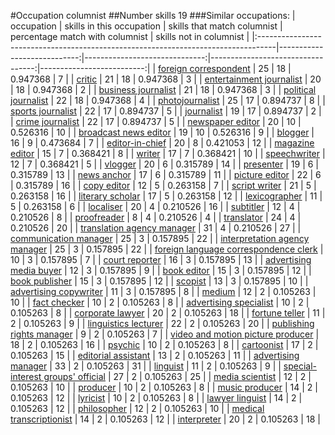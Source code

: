 #Occupation columnist
##Number skills 19
###Similar occupations:
| occupation                                                                        |   skills in this occupation |   skills that match columnist |   percentage match with columnist |   skills not in columnist |
|:----------------------------------------------------------------------------------|----------------------------:|------------------------------:|----------------------------------:|--------------------------:|
| [foreign correspondent](foreign_correspondent.md)                                 |                          25 |                            18 |                          0.947368 |                         7 |
| [critic](critic.md)                                                               |                          21 |                            18 |                          0.947368 |                         3 |
| [entertainment journalist](entertainment_journalist.md)                           |                          20 |                            18 |                          0.947368 |                         2 |
| [business journalist](business_journalist.md)                                     |                          21 |                            18 |                          0.947368 |                         3 |
| [political journalist](political_journalist.md)                                   |                          22 |                            18 |                          0.947368 |                         4 |
| [photojournalist](photojournalist.md)                                             |                          25 |                            17 |                          0.894737 |                         8 |
| [sports journalist](sports_journalist.md)                                         |                          22 |                            17 |                          0.894737 |                         5 |
| [journalist](journalist.md)                                                       |                          19 |                            17 |                          0.894737 |                         2 |
| [crime journalist](crime_journalist.md)                                           |                          22 |                            17 |                          0.894737 |                         5 |
| [newspaper editor](newspaper_editor.md)                                           |                          20 |                            10 |                          0.526316 |                        10 |
| [broadcast news editor](broadcast_news_editor.md)                                 |                          19 |                            10 |                          0.526316 |                         9 |
| [blogger](blogger.md)                                                             |                          16 |                             9 |                          0.473684 |                         7 |
| [editor-in-chief](editor-in-chief.md)                                             |                          20 |                             8 |                          0.421053 |                        12 |
| [magazine editor](magazine_editor.md)                                             |                          15 |                             7 |                          0.368421 |                         8 |
| [writer](writer.md)                                                               |                          17 |                             7 |                          0.368421 |                        10 |
| [speechwriter](speechwriter.md)                                                   |                          12 |                             7 |                          0.368421 |                         5 |
| [vlogger](vlogger.md)                                                             |                          20 |                             6 |                          0.315789 |                        14 |
| [presenter](presenter.md)                                                         |                          19 |                             6 |                          0.315789 |                        13 |
| [news anchor](news_anchor.md)                                                     |                          17 |                             6 |                          0.315789 |                        11 |
| [picture editor](picture_editor.md)                                               |                          22 |                             6 |                          0.315789 |                        16 |
| [copy editor](copy_editor.md)                                                     |                          12 |                             5 |                          0.263158 |                         7 |
| [script writer](script_writer.md)                                                 |                          21 |                             5 |                          0.263158 |                        16 |
| [literary scholar](literary_scholar.md)                                           |                          17 |                             5 |                          0.263158 |                        12 |
| [lexicographer](lexicographer.md)                                                 |                          11 |                             5 |                          0.263158 |                         6 |
| [localiser](localiser.md)                                                         |                          20 |                             4 |                          0.210526 |                        16 |
| [subtitler](subtitler.md)                                                         |                          12 |                             4 |                          0.210526 |                         8 |
| [proofreader](proofreader.md)                                                     |                           8 |                             4 |                          0.210526 |                         4 |
| [translator](translator.md)                                                       |                          24 |                             4 |                          0.210526 |                        20 |
| [translation agency manager](translation_agency_manager.md)                       |                          31 |                             4 |                          0.210526 |                        27 |
| [communication manager](communication_manager.md)                                 |                          25 |                             3 |                          0.157895 |                        22 |
| [interpretation agency manager](interpretation_agency_manager.md)                 |                          25 |                             3 |                          0.157895 |                        22 |
| [foreign language correspondence clerk](foreign_language_correspondence_clerk.md) |                          10 |                             3 |                          0.157895 |                         7 |
| [court reporter](court_reporter.md)                                               |                          16 |                             3 |                          0.157895 |                        13 |
| [advertising media buyer](advertising_media_buyer.md)                             |                          12 |                             3 |                          0.157895 |                         9 |
| [book editor](book_editor.md)                                                     |                          15 |                             3 |                          0.157895 |                        12 |
| [book publisher](book_publisher.md)                                               |                          15 |                             3 |                          0.157895 |                        12 |
| [scopist](scopist.md)                                                             |                          13 |                             3 |                          0.157895 |                        10 |
| [advertising copywriter](advertising_copywriter.md)                               |                          11 |                             3 |                          0.157895 |                         8 |
| [medium](medium.md)                                                               |                          12 |                             2 |                          0.105263 |                        10 |
| [fact checker](fact_checker.md)                                                   |                          10 |                             2 |                          0.105263 |                         8 |
| [advertising specialist](advertising_specialist.md)                               |                          10 |                             2 |                          0.105263 |                         8 |
| [corporate lawyer](corporate_lawyer.md)                                           |                          20 |                             2 |                          0.105263 |                        18 |
| [fortune teller](fortune_teller.md)                                               |                          11 |                             2 |                          0.105263 |                         9 |
| [linguistics lecturer](linguistics_lecturer.md)                                   |                          22 |                             2 |                          0.105263 |                        20 |
| [publishing rights manager](publishing_rights_manager.md)                         |                           9 |                             2 |                          0.105263 |                         7 |
| [video and motion picture producer](video_and_motion_picture_producer.md)         |                          18 |                             2 |                          0.105263 |                        16 |
| [psychic](psychic.md)                                                             |                          10 |                             2 |                          0.105263 |                         8 |
| [cartoonist](cartoonist.md)                                                       |                          17 |                             2 |                          0.105263 |                        15 |
| [editorial assistant](editorial_assistant.md)                                     |                          13 |                             2 |                          0.105263 |                        11 |
| [advertising manager](advertising_manager.md)                                     |                          33 |                             2 |                          0.105263 |                        31 |
| [linguist](linguist.md)                                                           |                          11 |                             2 |                          0.105263 |                         9 |
| [special-interest groups' official](special-interest_groups'_official.md)         |                          27 |                             2 |                          0.105263 |                        25 |
| [media scientist](media_scientist.md)                                             |                          12 |                             2 |                          0.105263 |                        10 |
| [producer](producer.md)                                                           |                          10 |                             2 |                          0.105263 |                         8 |
| [music producer](music_producer.md)                                               |                          14 |                             2 |                          0.105263 |                        12 |
| [lyricist](lyricist.md)                                                           |                          10 |                             2 |                          0.105263 |                         8 |
| [lawyer linguist](lawyer_linguist.md)                                             |                          14 |                             2 |                          0.105263 |                        12 |
| [philosopher](philosopher.md)                                                     |                          12 |                             2 |                          0.105263 |                        10 |
| [medical transcriptionist](medical_transcriptionist.md)                           |                          14 |                             2 |                          0.105263 |                        12 |
| [interpreter](interpreter.md)                                                     |                          20 |                             2 |                          0.105263 |                        18 |
